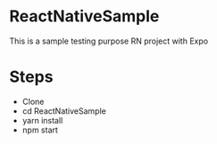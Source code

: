 # ReactNativeSample

This is a sample testing purpose RN project with Expo


# Steps 
- Clone 
- cd ReactNativeSample
- yarn install
- npm start


